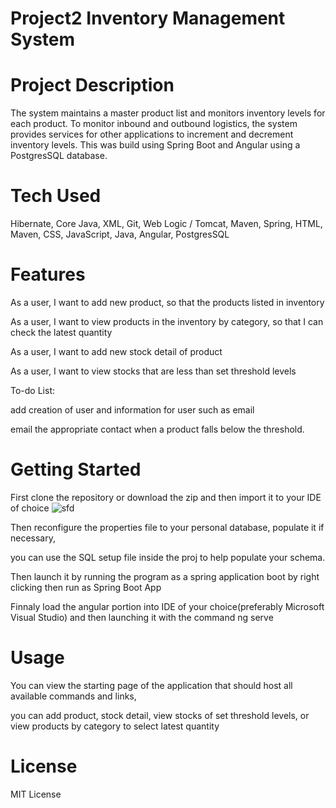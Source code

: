 # Project2 Inventory Management System
# Project Description
The system maintains a master product list and monitors inventory levels for each product. To monitor inbound and outbound logistics, the system provides services for other applications to increment and decrement inventory levels. This was build using Spring Boot and Angular using a PostgresSQL database.

# Tech Used
Hibernate, Core Java, XML, Git, Web Logic / Tomcat, Maven, Spring, HTML, Maven, CSS, JavaScript, Java, Angular,  PostgresSQL
# Features

As a user, I want to add new product, so that the products listed in inventory 

As a user, I want to view products in the inventory by category, so that I can check the latest quantity 

As a user, I want to add new stock detail of product 

As a user, I want to view stocks that are less than set threshold levels 
 
To-do List:

add creation of user and information for user such as email

email the appropriate contact when a product falls below the threshold.

# Getting Started

First clone the repository or download the zip and then import it to your IDE of choice
![sfd](https://user-images.githubusercontent.com/51238426/132087530-47818d2b-da08-48ec-b7e0-6b8e975a2288.PNG)


Then reconfigure the properties file to your personal database, populate it if necessary,

you can use the SQL setup file inside the proj to help populate your schema.

Then launch it by running the program as a spring application boot by right clicking then run as Spring Boot App

Finnaly load the angular portion into IDE of your choice(preferably Microsoft Visual Studio) and then launching it with the command ng serve


# Usage
You can view the starting page of the application that should host all available commands and links,

you can add product, stock detail, view stocks of set threshold levels, or view products by category to select latest quantity

# License
MIT License
